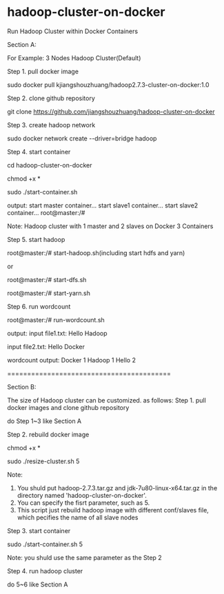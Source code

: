 # hadoop-cluster-on-docker
Run Hadoop Cluster within Docker Containers

Section A:


For Example: 3 Nodes Hadoop Cluster(Default)


Step 1. pull docker image

sudo docker pull kjiangshouzhuang/hadoop2.7.3-cluster-on-docker:1.0


Step 2. clone github repository

git clone https://github.com/jiangshouzhuang/hadoop-cluster-on-docker


Step 3. create hadoop network

sudo docker network create --driver=bridge hadoop


Step 4. start container

cd hadoop-cluster-on-docker

chmod +x *

sudo ./start-container.sh

output:
start master container...
start slave1 container...
start slave2 container...
root@master:/# 

Note: Hadoop cluster with 1 master and 2 slaves on Docker 3 Containers


Step 5. start hadoop

root@master:/# start-hadoop.sh(including start hdfs and yarn)

or

root@master:/# start-dfs.sh

root@master:/# start-yarn.sh

Step 6. run wordcount

root@master:/# run-wordcount.sh

output:
input file1.txt:
Hello Hadoop

input file2.txt:
Hello Docker

wordcount output:
Docker	1
Hadoop	1
Hello	2


=========================================

Section B:

The size of Hadoop cluster can be customized.
as follows:
Step 1. pull docker images and clone github repository

do Step 1~3 like Section A

Step 2. rebuild docker image

chmod +x *

sudo ./resize-cluster.sh 5

Note: 
1. You shuld put hadoop-2.7.3.tar.gz and jdk-7u80-linux-x64.tar.gz in the directory named 'hadoop-cluster-on-docker'.
2. You can specify the fisrt parameter, such as 5.
3. This script just rebuild hadoop image with different conf/slaves file, which pecifies the name of all slave nodes


Step 3. start container

sudo ./start-container.sh 5

Note: you shuld use the same parameter as the Step 2


Step 4. run hadoop cluster 

do 5~6 like Section A
